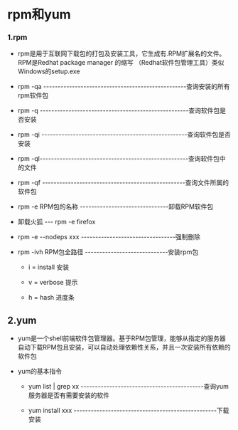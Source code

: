 # rpm和yum

### 1.rpm

- rpm是用于互联网下载包的打包及安装工具，它生成有.RPM扩展名的文件。RPM是Redhat package manager 的缩写 （Redhat软件包管理工具）类似Windows的setup.exe 

- rpm -qa --------------------------------------------------查询安装的所有rpm软件包

- rpm -q ----------------------------------------------------查询软件包是否安装

- rpm -qi ---------------------------------------------------查询软件包是否安装

- rpm -ql----------------------------------------------------查询软件包中的文件

- rpm -qf --------------------------------------------------查询文件所属的软件包

- rpm -e RPM包的名称 -------------------------------卸载RPM软件包

- 卸载火狐 --- rpm -e firefox

- rpm -e --nodeps xxx ---------------------------------强制删除

- rpm -ivh RPM包全路径 -----------------------------安装rpm包
  
  - i = install 安装
  
  - v = verbose 提示
  
  - h = hash 进度条

## 2.yum

- yum是一个shell前端软件包管理器。基于RPM包管理，能够从指定的服务器自动下载RPM包且安装，可以自动处理依赖性关系，并且一次安装所有依赖的软件包

- yum的基本指令
  
  - yum list | grep xx   -------------------------------------------查询yum服务器是否有需要安装的软件
  
  - yum install xxx --------------------------------------------------下载安装
